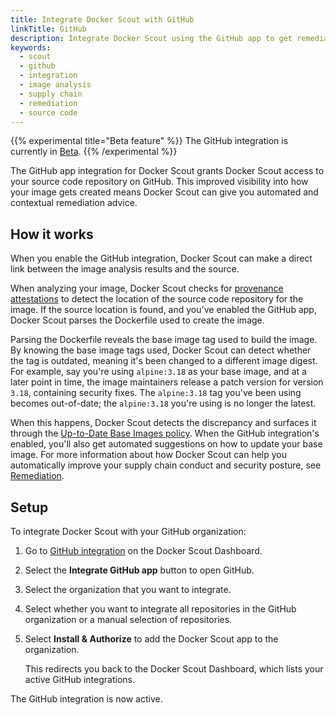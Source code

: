 ```yaml
---
title: Integrate Docker Scout with GitHub
linkTitle: GitHub
description: Integrate Docker Scout using the GitHub app to get remediation advice directly in your repositories
keywords:
  - scout
  - github
  - integration
  - image analysis
  - supply chain
  - remediation
  - source code
---
```


{{% experimental title="Beta feature" %}}
The GitHub integration is currently in [Beta](../../../release-lifecycle.md#Beta).
{{% /experimental %}}

The GitHub app integration for Docker Scout grants Docker Scout access to your
source code repository on GitHub. This improved visibility into how your image
gets created means Docker Scout can give you automated and contextual
remediation advice.

## How it works

When you enable the GitHub integration, Docker Scout can make a direct link
between the image analysis results and the source.

When analyzing your image, Docker Scout checks for [provenance
attestations](/manuals/build/metadata/attestations/slsa-provenance.md) to detect the
location of the source code repository for the image. If the source location is
found, and you've enabled the GitHub app, Docker Scout parses the Dockerfile
used to create the image.

Parsing the Dockerfile reveals the base image tag used to build the image. By
knowing the base image tags used, Docker Scout can detect whether the tag is
outdated, meaning it's been changed to a different image digest. For example,
say you're using `alpine:3.18` as your base image, and at a later point in
time, the image maintainers release a patch version for version `3.18`,
containing security fixes. The `alpine:3.18` tag you've been using becomes
out-of-date; the `alpine:3.18` you're using is no longer the latest.

When this happens, Docker Scout detects the discrepancy and surfaces it through
the [Up-to-Date Base Images policy](/manuals/scout/policy/_index.md#up-to-date-base-images-policy).
When the GitHub integration's enabled, you'll also get automated suggestions on
how to update your base image. For more information about how Docker Scout can
help you automatically improve your supply chain conduct and security posture,
see [Remediation](../../policy/remediation.md).

## Setup

To integrate Docker Scout with your GitHub organization:

1. Go to [GitHub integration](https://scout.docker.com/settings/integrations/github/)
   on the Docker Scout Dashboard.
2. Select the **Integrate GitHub app** button to open GitHub.
3. Select the organization that you want to integrate.
4. Select whether you want to integrate all repositories in the GitHub
   organization or a manual selection of repositories.
5. Select **Install & Authorize** to add the Docker Scout app to the
   organization.

   This redirects you back to the Docker Scout Dashboard, which lists your
   active GitHub integrations.

The GitHub integration is now active.
